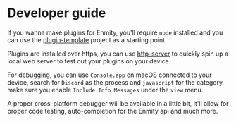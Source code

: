 # Developer guide

If you wanna make plugins for Enmity, you'll require `node` installed and you can use the [plugin-template](https://github.com/NotZoeyDev/Enmity-Plugins/tree/main/PluginTemplate) project as a starting point.

Plugins are installed over https, you can use [http-server](https://www.npmjs.com/package/http-server) to quickly spin up a local web server to test out your plugins on your device.

For debugging, you can use `Console.app` on macOS connected to your device, search for `Discord` as the process and `javascript` for the category, make sure you enable `Include Info Messages` under the `view` menu.

A proper cross-platform debugger will be available in a little bit, it'll allow for proper code testing, auto-completion for the Enmity api and much more.

<!-- Documentation for the API is available on [docs.enmity.app](https://docs.enmity.app). -->
